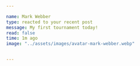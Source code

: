 ```yaml
---

name: Mark Webber
type: reacted to your recent post
message: My first tournament today!
read: false
time: 1m ago
image: "../assets/images/avatar-mark-webber.webp"


---
```


 
